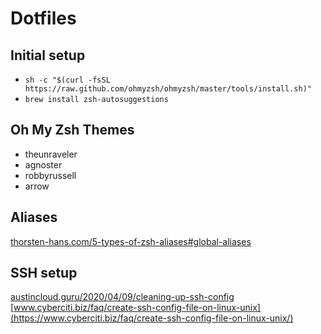 # Dotfiles

## Initial setup
- ```sh -c "$(curl -fsSL https://raw.github.com/ohmyzsh/ohmyzsh/master/tools/install.sh)"```
- ```brew install zsh-autosuggestions```

## Oh My Zsh Themes

- theunraveler
- agnoster
- robbyrussell
- arrow

## Aliases 
[thorsten-hans.com/5-types-of-zsh-aliases#global-aliases](https://www.thorsten-hans.com/5-types-of-zsh-aliases#global-aliases)

## SSH setup
[austincloud.guru/2020/04/09/cleaning-up-ssh-config](https://austincloud.guru/2020/04/09/cleaning-up-ssh-config/)
[www.cyberciti.biz/faq/create-ssh-config-file-on-linux-unix](https://www.cyberciti.biz/faq/create-ssh-config-file-on-linux-unix/)
